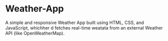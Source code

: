 # Weather-App
A simple and responsive Weather App built using HTML, CSS, and JavaScript, whichher d fetches real-time weatata from an external Weather API (like OpenWeatherMap). 
